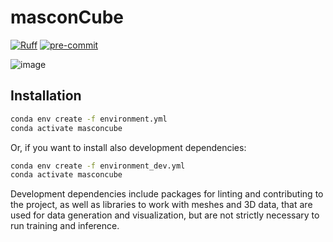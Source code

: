 # masconCube

[![Ruff](https://img.shields.io/endpoint?url=https://raw.githubusercontent.com/astral-sh/ruff/main/assets/badge/v2.json)](https://github.com/astral-sh/ruff)
[![pre-commit](https://img.shields.io/badge/pre--commit-enabled-brightgreen?logo=pre-commit)](https://github.com/pre-commit/pre-commit)

![image](https://github.com/user-attachments/assets/115f03f9-f65c-40c4-a357-b9cdc53eeee2)

## Installation

```bash
conda env create -f environment.yml
conda activate masconcube
```

Or, if you want to install also development dependencies:

```bash
conda env create -f environment_dev.yml
conda activate masconcube
```

Development dependencies include packages for linting and contributing to the project, as well as libraries to work with
meshes and 3D data, that are used for data generation and visualization, but are not strictly necessary to run training
and inference.
